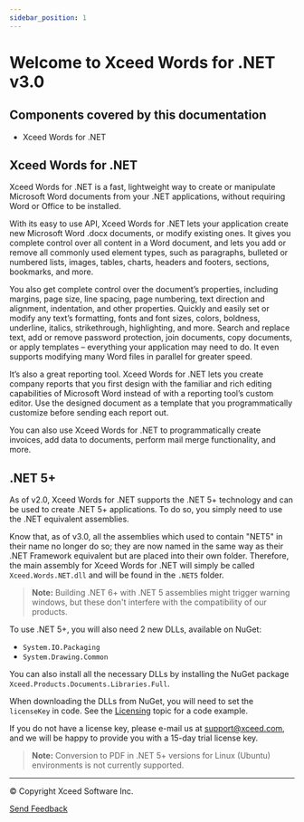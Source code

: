 ```yaml
---
sidebar_position: 1
---
```

# Welcome to Xceed Words for .NET v3.0

## Components covered by this documentation
- Xceed Words for .NET

## Xceed Words for .NET

Xceed Words for .NET is a fast, lightweight way to create or manipulate Microsoft Word documents from your .NET applications, without requiring Word or Office to be installed.

With its easy to use API, Xceed Words for .NET lets your application create new Microsoft Word .docx documents, or modify existing ones. It gives you complete control over all content in a Word document, and lets you add or remove all commonly used element types, such as paragraphs, bulleted or numbered lists, images, tables, charts, headers and footers, sections, bookmarks, and more.

You also get complete control over the document’s properties, including margins, page size, line spacing, page numbering, text direction and alignment, indentation, and other properties. Quickly and easily set or modify any text’s formatting, fonts and font sizes, colors, boldness, underline, italics, strikethrough, highlighting, and more.  Search and replace text, add or remove password protection, join documents, copy documents, or apply templates – everything your application may need to do.  It even supports modifying many Word files in parallel for greater speed.

It’s also a great reporting tool. Xceed Words for .NET lets you create company reports that you first design with the familiar and rich editing capabilities of Microsoft Word instead of with a reporting tool’s custom editor. Use the designed document as a template that you programmatically customize before sending each report out.

You can also use Xceed Words for .NET to programmatically create invoices, add data to documents, perform mail merge functionality, and more.

## .NET 5+

As of v2.0, Xceed Words for .NET supports the .NET 5+ technology and can be used to create .NET 5+ applications. To do so, you simply need to use the .NET equivalent assemblies.

Know that, as of v3.0, all the assemblies which used to contain "NET5" in their name no longer do so; they are now named in the same way as their .NET Framework equivalent but are placed into their own folder. Therefore, the main assembly for Xceed Words for .NET will simply be called `Xceed.Words.NET.dll` and will be found in the `.NET5` folder.

> **Note:** Building .NET 6+ with .NET 5 assemblies might trigger warning windows, but these don't interfere with the compatibility of our products.

To use .NET 5+, you will also need 2 new DLLs, available on NuGet:
- `System.IO.Packaging`
- `System.Drawing.Common`

You can also install all the necessary DLLs by installing the NuGet package `Xceed.Products.Documents.Libraries.Full`.

When downloading the DLLs from NuGet, you will need to set the `licenseKey` in code. See the [Licensing](Licensing.html) topic for a code example.

If you do not have a license key, please e-mail us at [support@xceed.com](mailto:support@xceed.com), and we will be happy to provide you with a 15-day trial license key.

> **Note:** Conversion to PDF in .NET 5+ versions for Linux (Ubuntu) environments is not currently supported.

---

© Copyright Xceed Software Inc.

[Send Feedback](mailto:support@xceed.com?subject=Documentation%20Feedback:%20rootWelcome.html)
